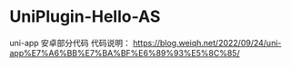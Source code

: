 # UniPlugin-Hello-AS
uni-app 安卓部分代码
代码说明：
https://blog.weiqh.net/2022/09/24/uni-app%E7%A6%BB%E7%BA%BF%E6%89%93%E5%8C%85/
